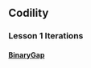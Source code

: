 ## Codility



### Lesson 1 Iterations

#### [BinaryGap](https://github.com/hayami226/Codility/blob/master/Lesson1_BinaryGap.java)


